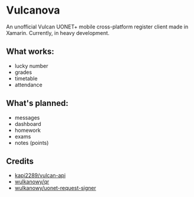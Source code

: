 # Vulcanova
An unofficial Vulcan UONET+ mobile cross-platform register client made in Xamarin. Currently, in heavy development.

## What works:
- lucky number
- grades
- timetable
- attendance

## What's planned:
- messages 
- dashboard
- homework
- exams
- notes (points)

## Credits
* [kapi2289/vulcan-api](https://github.com/kapi2289/vulcan-api/)
* [wulkanowy/qr](https://github.com/wulkanowy/qr)
* [wulkanowy/uonet-request-signer](https://github.com/wulkanowy/uonet-request-signer)
